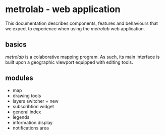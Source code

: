 metrolab - web application
==========================


This documentation describes components, features and behaviours that we expect to experience when using the *metrolab* web application. 



## basics

*metrolab* is a colaborative mapping program. As such, its main interface is built upon a geographic viewport equipped with editing tools.


## modules

- map
- drawing tools
- layers switcher + new
- subscribtion widget 
- general index
- legends
- information display
- notifications area

